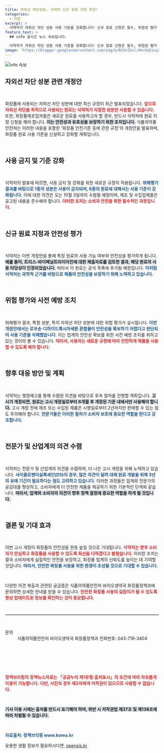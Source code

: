 ```yaml
---
title: 자외선 차단성분, 식약처 신규 원료 지정 추진!
categories:
  - 미용
excerpt: >
  식약처가 자외선 차단 성분 사용 기준을 강화합니다! 신규 원료 신청은 필수, 위험성 평가 후 일부 성분이 사용 금지됩니다. 화장품 안전성 확보를 위한 대대적 개편이 이뤄지는 만큼, 소비자들의 관심이 집중되고 있습니다.
feature_text: >
  ## info 실시간 뉴스 속보입니다.

  식약처가 자외선 차단 성분 사용 기준을 강화합니다! 신규 원료 신청은 필수, 위험성 평가 후 일부 성분이 사용 금지됩니다. 화장품 안전성 확보를 위한 대대적 개편이 이뤄지는 만큼, 소비자들의 관심이 집중되고 있습니다.
image: 'https://blogger.googleusercontent.com/img/b/R29vZ2xl/AVvXsEixyZcFfHzMRdzZMjFBmAUKJYCLCGyLL1o632UiGVXcaFdKo_bkvkuCioo0uUKlGfBVcT3P84aROyZIXSBEx3Aw5nCQ3pTgDom1WDC4m8eifvWiAmWEEVb4x6G_l8C0QH225ldMjyaFvpxGEBGNO37VmDTDMHGhJPq73UglMfDca1-0aw/s1600/blogspot.png'
---
```


<p><img src="https://blogger.googleusercontent.com/img/b/R29vZ2xl/AVvXsEixyZcFfHzMRdzZMjFBmAUKJYCLCGyLL1o632UiGVXcaFdKo_bkvkuCioo0uUKlGfBVcT3P84aROyZIXSBEx3Aw5nCQ3pTgDom1WDC4m8eifvWiAmWEEVb4x6G_l8C0QH225ldMjyaFvpxGEBGNO37VmDTDMHGhJPq73UglMfDca1-0aw/s1600/blogspot.png" alt="info 속보" /></p>

<h2 data-ke-size="size26">자외선 차단 성분 관련 개정안</h2>

<p data-ke-size="size16">&nbsp;</p>

<p>화장품에 사용되는 자외선 차단 성분에 대한 최신 규정이 최근 발표되었습니다. <b><span style="color: #ee2323;">앞으로 자외선 차단을 목적으로 사용되는 원료는 식약처가 지정한 성분만 사용할 수 있습니다.</span></b> 또한, 화장품제조업자들은 새로운 원료를 사용하고자 할 경우, 반드시 식약처에 원료 지정 신청을 해야 합니다. <b><span style="background-color: #21538527;">이는 안전성과 유효성을 보장하기 위한 조치입니다.</span></b> 식품의약품안전처는 이러한 내용을 포함한 '화장품 안전기준 등에 관한 규정'의 개정안을 발표하며, 화장품 원료 사용 기준을 신설하고 강화할 계획입니다.</p>

<p data-ke-size="size16">&nbsp;</p>

<h2 data-ke-size="size26">사용 금지 및 기준 강화</h2>

<p data-ke-size="size16">&nbsp;</p>

<p>식약처의 발표에 따르면, 사용 금지 및 강화를 위한 새로운 규정이 적용됩니다. <b><span style="color: #1a5490;">위해평가 결과를 바탕으로 1종의 성분은 사용이 금지되며, 6종의 원료에 대해서는 사용 기준이 강화됩니다.</span></b> 이에 대한 의견은 오는 10월 3일까지 수렴될 예정이며, 제조 및 수입업체들은 공고된 내용을 준수해야 합니다. <b><span style="color: #ee2323;">이러한 조치는 소비자 안전을 위한 필수적인 과정입니다.</span></b></p>

<p data-ke-size="size16">&nbsp;</p>

<h2 data-ke-size="size26">신규 원료 지정과 안전성 평가</h2>

<p data-ke-size="size16">&nbsp;</p>

<p>식약처는 이번 개정안을 통해 특정 원료의 사용 가능 여부와 안전성을 평가하게 됩니다. <b><span style="background-color: #21538527;">예를 들어, 트리스-바이페닐트라이아진에 대한 제출자료를 검토한 결과, 해당 원료의 사용 타당성이 인정되었습니다.</span></b> 따라서 이 원료는 공식 목록에 추가될 예정입니다. <b><span style="color: #1a5490;">이처럼 식약처는 과학적 근거를 바탕으로 제품의 안전성을 보장하기 위해 노력하고 있습니다.</span></b></p>

<p data-ke-size="size16">&nbsp;</p>

<h2 data-ke-size="size26">위험 평가와 사전 예방 조치</h2>

<p data-ke-size="size16">&nbsp;</p>

<p>위해평가 결과, 특정 성분, 특히 자외선 차단 성분에 대한 위험 평가가 실시됩니다. <b><span style="color: #1a5490;">이번 개정안에서는 로우손·디하이드록시아세톤 혼합물이 안전성을 확보하기 어렵다고 판단되어 사용 기준을 삭제했습니다.</span></b> 이는 업계의 안전성 확보를 위한 사전 예방 조치를 취하고 있는 것이라 볼 수 있습니다. <b><span style="color: #ee2323;">따라서, 사용자는 새로운 규정에 따라 안전하게 제품을 사용할 수 있도록 해야 합니다.</span></b></p>

<p data-ke-size="size16">&nbsp;</p>

<h2 data-ke-size="size26">향후 대응 방안 및 계획</h2>

<p data-ke-size="size16">&nbsp;</p>

<p>식약처는 행정예고를 통해 수렴된 의견을 바탕으로 후속 절차를 진행할 계획입니다. <b><span style="background-color: #21538527;">고시가 개정되면, 원료는 고시 개정일로부터 6개월 후 개정된 기준 내에서만 사용해야 합니다.</span></b> 고시 개정 전에 제조 또는 수입된 제품은 시행일로부터 2년까지만 판매할 수 있는 점도 주의해야 합니다. <b><span style="color: #1a5490;">전문가들은 이러한 절차가 소비자 보호에 중요한 역할을 한다고 강조합니다.</span></b></p>

<p data-ke-size="size16">&nbsp;</p>

<h2 data-ke-size="size26">전문가 및 산업계의 의견 수렴</h2>

<p data-ke-size="size16">&nbsp;</p>

<p>식약처는 전문가 및 산업계의 의견을 수렴하여, 더 나은 고시 개정을 위해 노력하고 있습니다. <b><span style="color: #1a5490;">사이클로펜타실록세인(D5)의 경우, 많은 의견이 달려 대체 원료 개발을 위해 3년의 유예 기간이 필요하다는 점도 고려하고 있습니다.</span></b> 이러한 과정들은 업계와 전문가의 공감대를 형성하고, 소비자에게 더 안전한 제품을 제공하기 위한 기본적인 단계와 같습니다. <b><span style="background-color: #21538527;">따라서, 업계와 소비자의 의견이 향후 정책 결정에 중요한 역할을 하게 될 것입니다.</span></b></p>

<p data-ke-size="size16">&nbsp;</p>

<h2 data-ke-size="size26">결론 및 기대 효과</h2>

<p data-ke-size="size16">&nbsp;</p>

<p>이번 고시 개정이 화장품의 안전성을 한층 높일 것으로 기대됩니다. <b><span style="color: #ee2323;">식약처는 향후 소비자가 안심하고 화장품을 사용할 수 있도록 최선을 다하겠다고 밝혔습니다.</span></b> 이러한 조치는 결국 소비자에게 실질적인 안전을 보장하고, 화장품 업계의 신뢰도를 높이는 데 기여할 것입니다. <b><span style="color: #1a5490;">따라서, 안전한 화장품 사용을 위한 환경이 조성될 것으로 기대할 수 있습니다.</span></b></p>

<p data-ke-size="size16">&nbsp;</p> 

<p>다양한 의견 제출과 관련된 궁금증은 식품의약품안전처 바이오생약국 화장품정책과에 문의하면 상세한 안내를 받을 수 있습니다. <b><span style="color: #ee2323;">안전한 화장품 사용의 길잡이가 될 수 있도록 항상 업데이트된 정보를 확인하는 것이 중요합니다.</span></b></p>

<p data-ke-size="size16">&nbsp;</p>

<hr style="border: 1px solid #cccccc;"/>

<p data-ke-size="size16">&nbsp;</p>

<dl>
<dt>문의</dt>
<dd>식품의약품안전처 바이오생약국 화장품정책과 전화번호: 043-719-3404</dd>
</dl>

<p data-ke-size="size16">&nbsp;</p>

<p data-ke-size="size16">&nbsp;</p> 

<p data-ke-size="size16">&nbsp;</p>

<p><b><span style="color: #ee2323;">정책브리핑의 정책뉴스자료는 「공공누리 제1유형:출처표시」의 조건에 따라 자유롭게 이용이 가능합니다. 다만, 사진의 경우 제3자에게 저작권이 있으므로 사용할 수 없습니다.</span></b></p>

<p data-ke-size="size16">&nbsp;</p> 

<p><b><span style="background-color: #21538527;">기사 이용 시에는 출처를 반드시 표기해야 하며, 위반 시 저작권법 제37조 및 제138조에 따라 처벌될 수 있습니다.</span></b> </p>

<p data-ke-size="size16">&nbsp;</p>

<p><b><span style="color: #1a5490;">자료출처: 정책브리핑 www.korea.kr</span></b></p>
유용한 생활 정보가 필요하시다면, <a href="https://opensis.kr" rel="dofollow">opensis.kr</a>


